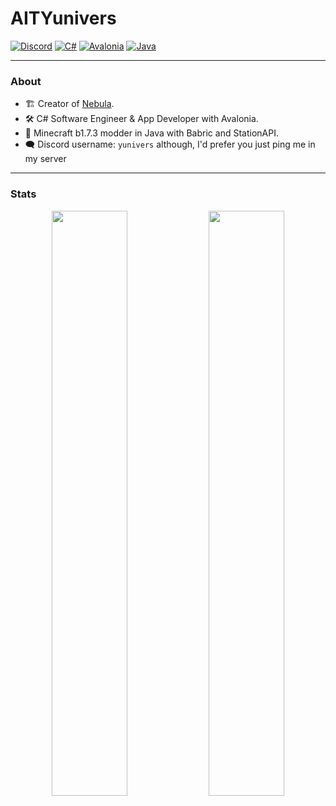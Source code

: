 # AITYunivers

[![Discord](https://img.shields.io/badge/Discord-%235865F2.svg?style=for-the-badge&logo=discord&logoColor=white)](https://discord.gg/aY2WFGPBBB)
[![C#](https://img.shields.io/badge/C%23-blueviolet?logo=csharp&style=for-the-badge)](https://learn.microsoft.com/en-us/dotnet/csharp/)
[![Avalonia](https://img.shields.io/badge/Avalonia-blue?logo=avalonia&style=for-the-badge)](https://avaloniaui.net/)
[![Java](https://img.shields.io/badge/Java-orange?logo=java&style=for-the-badge)](https://www.java.com/)

---

### About

- 🏗️ Creator of [Nebula](https://github.com/AITYunivers/NebulaFD).
- 🛠️ C# Software Engineer & App Developer with Avalonia.
- 🔧 Minecraft b1.7.3 modder in Java with Babric and StationAPI.
- 🗨️ Discord username: `yunivers` although, I'd prefer you just ping me in my server

---

### Stats

<p align="center">
  <img src="https://github-readme-stats.vercel.app/api?username=AITYunivers&show_icons=true&hide_border=true&theme=transparent" width="49%">
  <img src="https://streak-stats.demolab.com?user=AITYunivers&theme=transparent&hide_border=true" height="49%">
</p>
